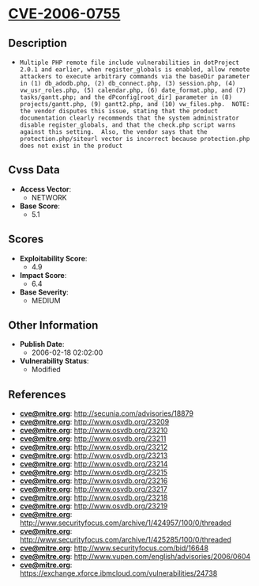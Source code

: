 
# [CVE-2006-0755](https://cve.mitre.org/cgi-bin/cvename.cgi?name=CVE-2006-0755)

## Description

- `Multiple PHP remote file include vulnerabilities in dotProject 2.0.1 and earlier, when register_globals is enabled, allow remote attackers to execute arbitrary commands via the baseDir parameter in (1) db_adodb.php, (2) db_connect.php, (3) session.php, (4) vw_usr_roles.php, (5) calendar.php, (6) date_format.php, and (7) tasks/gantt.php; and the dPconfig[root_dir] parameter in (8) projects/gantt.php, (9) gantt2.php, and (10) vw_files.php.  NOTE: the vendor disputes this issue, stating that the product documentation clearly recommends that the system administrator disable register_globals, and that the check.php script warns against this setting.  Also, the vendor says that the protection.php/siteurl vector is incorrect because protection.php does not exist in the product`

## Cvss Data

- **Access Vector**:
  - NETWORK
- **Base Score**:
  - 5.1

## Scores

- **Exploitability Score**:
  - 4.9
- **Impact Score**:
  - 6.4
- **Base Severity**:
  - MEDIUM

## Other Information

- **Publish Date**:
  - 2006-02-18 02:02:00
- **Vulnerability Status**:
  - Modified

## References

- **cve@mitre.org**: http://secunia.com/advisories/18879
- **cve@mitre.org**: http://www.osvdb.org/23209
- **cve@mitre.org**: http://www.osvdb.org/23210
- **cve@mitre.org**: http://www.osvdb.org/23211
- **cve@mitre.org**: http://www.osvdb.org/23212
- **cve@mitre.org**: http://www.osvdb.org/23213
- **cve@mitre.org**: http://www.osvdb.org/23214
- **cve@mitre.org**: http://www.osvdb.org/23215
- **cve@mitre.org**: http://www.osvdb.org/23216
- **cve@mitre.org**: http://www.osvdb.org/23217
- **cve@mitre.org**: http://www.osvdb.org/23218
- **cve@mitre.org**: http://www.osvdb.org/23219
- **cve@mitre.org**: http://www.securityfocus.com/archive/1/424957/100/0/threaded
- **cve@mitre.org**: http://www.securityfocus.com/archive/1/425285/100/0/threaded
- **cve@mitre.org**: http://www.securityfocus.com/bid/16648
- **cve@mitre.org**: http://www.vupen.com/english/advisories/2006/0604
- **cve@mitre.org**: https://exchange.xforce.ibmcloud.com/vulnerabilities/24738
